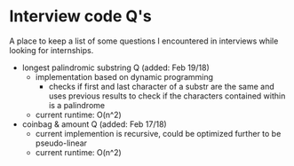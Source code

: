 Interview code Q's
==================
A place to keep a list of some questions I encountered in interviews while looking for internships.

* longest palindromic substring Q (added: Feb 19/18)
  * implementation based on dynamic programming
    * checks if first and last character of a substr are the same and uses previous results to check if the characters contained within is a palindrome
  * current runtime: O(n^2)
* coinbag & amount Q (added: Feb 17/18)
  * current implemention is recursive, could be optimized further to be pseudo-linear
  * current runtime: O(n^2)
